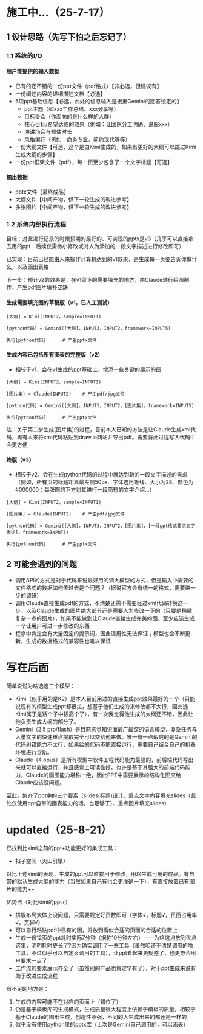 # 施工中...（25-7-17）
## 1 设计思路（先写下怕之后忘记了）
### 1.1 系统的I/O
#### 用户能提供的输入数据
- 已有的还不错的一份ppt文件（pdf格式）【非必选，但建议有】
- 一份阐述内容的详细描述文档【必选】
- 5项ppt基础信息【必选，此处的信息输入是根据Gemini的回答设定的】
  - ppt主题（如xxx工作总结、xxx分享等）
  - 目标受众（你面向的是什么样的人群）
  - 核心目标/希望达成的效果（例如：让团队分工明确、说服xxx）
  - 演讲场合与预估时长
  - 风格偏好（例如：商务专业，简约现代等等）
- 一份大纲文件【可选，这个是由Kimi生成的，如果有更好的大纲可以跳过Kimi生成大纲的步骤】
- 一份ppt框架文件（pdf），每一页至少包含了一个文字标题【可选】

#### 输出数据
- pptx文件【最终成品】
- 大纲文件【中间产物，供下一轮生成的改进参考】
- 多张图片【中间产物，供下一轮生成的改进参考】

### 1.2 系统内部执行流程
目标：对此进行记录的时候预期的最好的、可实现的pptx是v3（几乎可以直接拿去用的ppt：后续仅需微小修改或对人为添加的一段文字描述进行修改即可）  

已实现：目前已经能由人来操作计算机达到的v1效果，是生成每一页要告诉你做什么，以及画出表格  

下一步：预计v2的效果是，在v1留下的需要填充的地方，由Claude进行绘图制作，产生pdf图片填补空缺

#### 生成需要填充图的草稿版（v1，已人工测试）
```
[大纲] = Kimi(INPUT2，sample=INPUT1)

[python代码] = Gemini([大纲]，INPUT3，INPUT2，framework=INPUT5)

执行[python代码]      # 产生pptx文件
```

#### 生成内容已包括所有图表的完整版（v2）
- 相较于v1，会在v1生成的ppt基础上，增添一些关键的展示的图
```
[大纲] = Kimi(INPUT2，sample=INPUT1)

[图片集] = Claude(INPUT2)    # 产生pdf/jpg文件

[python代码] = Gemini([大纲]，INPUT3，INPUT2，[图片集]，framework=INPUT5)

执行[python代码]      # 产生pptx文件
```

注：关于第二步生成[图片集]的过程，目前本人已知的方法是让Claude生成xml代码，再有人来将xml代码粘贴到draw.io网站并导出pdf。需要将此过程写入代码中会更方便

#### 终版（v3）
- 相较于v2，会在生成python代码的过程中就达到新的一段文字描述的需求（例如，所有页的标题距离最左侧50px、字体选用等线、大小为28、颜色为#000000；每张图的下方对其进行一段简短的文字介绍...）
```
[大纲] = Kimi(INPUT2，sample=INPUT1)

[图片集] = Claude(INPUT2)    # 产生pdf/jpg文件

[python代码] = Gemini([大纲]，INPUT3，INPUT2，[图片集]，[一段ppt格式要求文字表述]，framework=INPUT5)

执行[python代码]      # 产生pptx文件
```


## 2 可能会遇到的问题
- 调用API的方式是对于代码来说最好用的调大模型的方式，但是输入中需要的文件格式的数据如何传过去是个问题？（据说官方会有统一的格式，需要进一步的调研）
- 调用Claude直接生成pdf的方式，不清楚还需不需要经过xml代码转换这一步。以及Claude生成的图片绝大部分还是需要人为修改一下的（只要是稍微复杂一点的图片），如果不能做到让Claude直接生成完美的图，至少应该生成一个让用户可进一步修改的东西
- 程序中肯定会有大量固定的提示词，因此泛用性无法保证；模型也会不断更新，生成的数据格式的兼容性也难以保证

# 写在后面
简单说说为啥选这三个模型：
- Kimi（似乎用的是K2）是本人目前用过的直接生成ppt效果最好的一个（只能说现有的模型生成ppt都很拉，想基于他们生成的来修改都不太行，因此选Kimi属于是矮个子中拔高个了），有一次我觉得他生成的大纲还不错，因此让他负责生成大纲的部分了。
- Gemini（2.5 pro/flash）是目前感觉知识面最广最深的语言模型，复杂任务与大量文字的快速重点提取完全可以交给他来做。唯一有一点瑕疵的是Gemini的代码纠错能力不太行，如果给的代码不能直接运行，需要自己结合自己的机器环境进行诊断。
- Claude（4 opus）是所有模型中软件工程代码能力最强的，前后端代码写出来就可以直接运行，并且感觉上可读性好。也许是基于其强大的前端代码能力，Claude的画图能力堪称一绝，因此PPT中需要展示的结构化图交给Claude应该没问题。

至此，集齐了ppt中的三个要素（slides(标题)设计、重点文字内容填充slides（此处仅使用ppt自带的画表能力的话，也足够了）、重点图片填充slides）

# updated（25-8-21）
已找到比kimi之前的ppt+功能更好的集成工具：
- 扣子空间（火山引擎）
  
对比上述kimi的表现，生成的ppt可以直接用于修改，用以生成可用的成品。有自带的默认生成大纲的能力（当然如果自己有也会更准确一下），有直接放置已有图片的能力++

优势点（对比kimi的ppt+）
- 排版布局大体上没问题，只需要规定好页数即可（字体√，标题√，页面占用率√，页脚√）
- 可以自行粘贴pdf中已有的图，并放到看似合适的页面的合适的位置上
- 生成一份12页的ppt耗时实际7分钟（据称10分钟左右）——为啥这点放到优点这里，明明耗时更长了?因为确实调用了一些工具（虽然咱还不清楚调用的啥工具，不过似乎可以自定义调用的工具），让ppt看起来更规整了，也更符合用户要求一点了
- 工作流的要素展示齐全了（虽然别的产品也肯定早有了），对于ppt生成来说有助于改进生成流程

有不足的地方是：
1. 生成的内容可能不在对应的页面上（错位了）
2. 仍是基于模板库的生成模式，生成质量很大程度上依赖于模板的质量。相较于基于Claude的图形生成，创造性不强，不同的人生成出来的都还是一样的
3. 似乎没有使用python里的pptx库（上次是Gemini自己调用的，可以画表）
